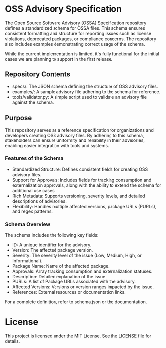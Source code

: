 # OSS Advisory Specification
The Open Source Software Advisory (OSSA) Specification repository defines a standardized schema for OSSA files. This schema ensures consistent formatting and structure for reporting issues such as license violations, deprecated packages, or compliance concerns. The repository also includes examples demonstrating correct usage of the schema.

While the current implementation is limited, it's fully functional for the initial cases we are planning to support in the first release.

## Repository Contents
* specs/: The JSON schema defining the structure of OSS advisory files.
* examples/: A sample advisory file adhering to the schema for reference.
* tools/validator.py: A simple script used to validate an advisory file against the schema.


## Purpose
This repository serves as a reference specification for organizations and developers creating OSS advisory files. By adhering to this schema, stakeholders can ensure uniformity and reliability in their advisories, enabling easier integration with tools and systems.

### Features of the Schema
* Standardized Structure: Defines consistent fields for creating OSS advisory files.
* Support for Approvals: Includes fields for tracking consumption and externalization approvals, along with the ability to extend the schema for additional use cases.
* Rich Metadata: Supports versioning, severity levels, and detailed descriptions of advisories.
* Flexibility: Handles multiple affected versions, package URLs (PURLs), and regex patterns.

### Schema Overview
The schema includes the following key fields:

* ID: A unique identifier for the advisory.
* Version: The affected package version.
* Severity: The severity level of the issue (Low, Medium, High, or Informational).
* Package Name: Name of the affected package.
* Approvals: Array tracking consumption and externalization statuses.
* Description: Detailed explanation of the issue.
* PURLs: A list of Package URLs associated with the advisory.
* Affected Versions: Versions or version ranges impacted by the issue.
* References: External resources or documentation links.

For a complete definition, refer to schema.json or the documentation.

# License
This project is licensed under the MIT License. See the LICENSE file for details.